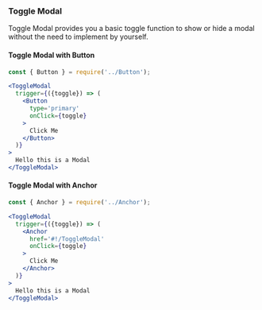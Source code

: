 ### Toggle Modal

Toggle Modal provides you a basic toggle function to
show or hide a modal without the need to implement
by yourself.

#### Toggle Modal with Button

```jsx
const { Button } = require('../Button');

<ToggleModal
  trigger={({toggle}) => (
    <Button
      type='primary'
      onClick={toggle}
    >
      Click Me
    </Button>
  )}
>
  Hello this is a Modal
</ToggleModal>
```

#### Toggle Modal with Anchor

```jsx
const { Anchor } = require('../Anchor');

<ToggleModal
  trigger={({toggle}) => (
    <Anchor
      href='#!/ToggleModal'
      onClick={toggle}
    >
      Click Me
    </Anchor>
  )}
>
  Hello this is a Modal
</ToggleModal>
```

